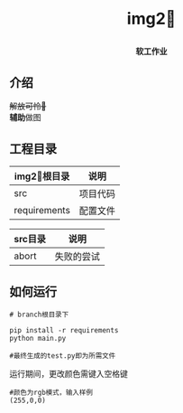 <h1 align="center" style="margin: 30px 0 30px; font-weight: bold;">img2🐢</h1>
<h4 align="center" style="margin: 30px 0 30px; font-weight: bold;">软工作业</h4>

## 介绍

<del>解放可怜🐢</del><br>
<strong><b>辅助</b></strong>做图 

## 工程目录

| img2🐢根目录   | 说明                           |
| ------ | ------------------------------ |
| src |项目代码|
|requirements|配置文件|

| src目录   | 说明                           |
| ------ | ------------------------------ |
| abort | 失败的尝试|

## 如何运行
```
# branch根目录下

pip install -r requirements
python main.py

#最终生成的test.py即为所需文件
```
运行期间，更改颜色需键入空格键
```
#颜色为rgb模式，输入样例
(255,0,0)
```

